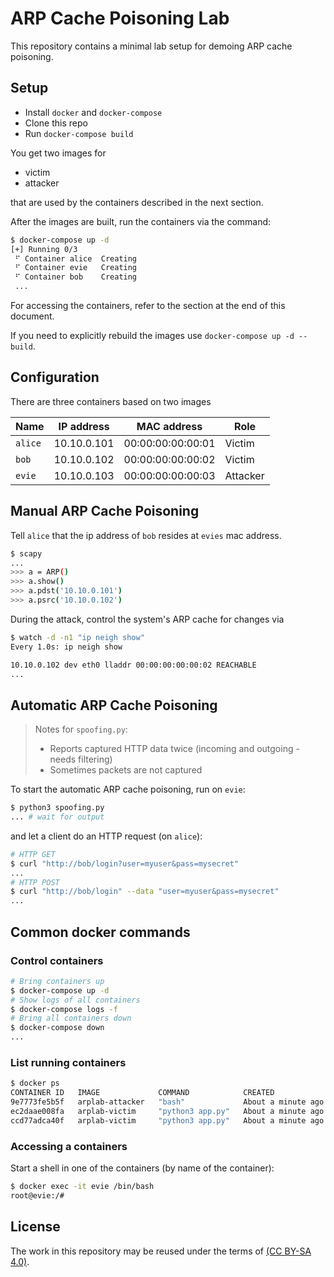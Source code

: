 # ARP Cache Poisoning Lab

This repository contains a minimal lab setup for demoing ARP cache poisoning.

## Setup

- Install `docker` and `docker-compose`
- Clone this repo
- Run `docker-compose build`

You get two images for

- victim
- attacker

that are used by the containers described in the next section.

After the images are built, run the containers via the command:

```bash
$ docker-compose up -d
[+] Running 0/3
 ⠋ Container alice  Creating
 ⠋ Container evie   Creating
 ⠋ Container bob    Creating
 ...
```

For accessing the containers, refer to the section at the end of this document.

If you need to explicitly rebuild the images use `docker-compose up -d --build`.
## Configuration

There are three containers based on two images

| Name    | IP address  | MAC address       | Role     |
| ------- | ----------- | ----------------- | -------- |
| `alice` | 10.10.0.101 | 00:00:00:00:00:01 | Victim   |
| `bob`   | 10.10.0.102 | 00:00:00:00:00:02 | Victim   |
| `evie`  | 10.10.0.103 | 00:00:00:00:00:03 | Attacker |

## Manual ARP Cache Poisoning

Tell `alice` that the ip address of `bob` resides at `evies` mac address.

```bash
$ scapy
...
>>> a = ARP()
>>> a.show()
>>> a.pdst('10.10.0.101')
>>> a.psrc('10.10.0.102')
```

During the attack, control the system's ARP cache for changes via

```bash
$ watch -d -n1 "ip neigh show"
Every 1.0s: ip neigh show

10.10.0.102 dev eth0 lladdr 00:00:00:00:00:02 REACHABLE
...
```

## Automatic ARP Cache Poisoning

> Notes for `spoofing.py`:
>
> - Reports captured HTTP data twice (incoming and outgoing - needs filtering)
> - Sometimes packets are not captured

To start the automatic ARP cache poisoning, run on `evie`:

```bash
$ python3 spoofing.py
... # wait for output
```

and let a client do an HTTP request (on `alice`):

```bash
# HTTP GET
$ curl "http://bob/login?user=myuser&pass=mysecret"
...
# HTTP POST
$ curl "http://bob/login" --data "user=myuser&pass=mysecret"
...
```

## Common docker commands

### Control containers

```bash
# Bring containers up
$ docker-compose up -d
# Show logs of all containers
$ docker-compose logs -f
# Bring all containers down
$ docker-compose down
...
```

### List running containers

```bash
$ docker ps
CONTAINER ID   IMAGE             COMMAND            CREATED              STATUS              PORTS     NAMES
9e7773fe5b5f   arplab-attacker   "bash"             About a minute ago   Up About a minute             evie
ec2daae008fa   arplab-victim     "python3 app.py"   About a minute ago   Up About a minute             alice
ccd77adca40f   arplab-victim     "python3 app.py"   About a minute ago   Up About a minute             bob
```

### Accessing a containers

Start a shell in one of the containers (by name of the container):

```bash
$ docker exec -it evie /bin/bash
root@evie:/#
```

## License
The work in this repository may be reused under the terms of [(CC BY-SA 4.0)](https://creativecommons.org/licenses/by-sa/4.0/).
